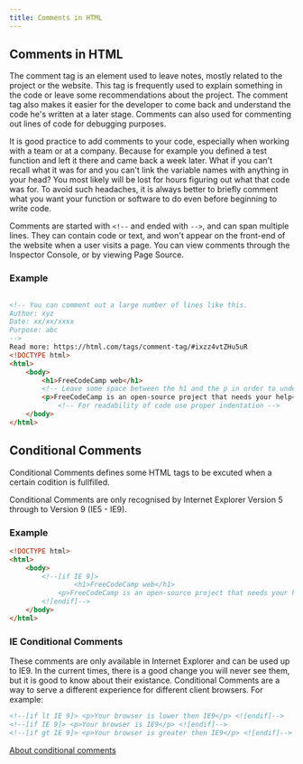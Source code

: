 ```yaml
---
title: Comments in HTML
---
```

## Comments in HTML

The comment tag is an element used to leave notes, mostly related to the project or the website. This tag is frequently used to explain something in the code or leave some recommendations about the project. The comment tag also makes it easier for the developer to come back and understand the code he's written at a later stage. Comments can also used for commenting out lines of code for debugging purposes.

It is good practice to add comments to your code, especially when working with a team or at a company. Because for example you defined a test function and left it there and came back a week later. What if you can't recall what it was for and you can't link the variable names with anything in your head? You most likely will be lost for hours figuring out what that code was for. To avoid such headaches, it is always better to briefly comment what you want your function or software to do even before beginning to write code.

Comments are started with `<!--` and ended with `-->`, and can span multiple lines. They can contain code or text, and won't appear on the front-end of the website when a user visits a page. You can view comments through the Inspector Console, or by viewing Page Source.

### Example
```html

<!-- You can comment out a large number of lines like this.
Author: xyz
Date: xx/xx/xxxx
Purpose: abc
-->
Read more: https://html.com/tags/comment-tag/#ixzz4vtZHu5uR
<!DOCTYPE html>
<html>
	<body>
		<h1>FreeCodeCamp web</h1>
		<!-- Leave some space between the h1 and the p in order to understand what are we talking about-->
		<p>FreeCodeCamp is an open-source project that needs your help</p>
	        <!-- For readability of code use proper indentation -->
	</body>
</html>
```
## Conditional Comments
Conditional Comments defines some HTML tags to be excuted when a certain codition is fullfilled. 

Conditional Comments are only recognised by Internet Explorer Version 5 through to Version 9 (IE5 - IE9).

### Example
```html
<!DOCTYPE html>
<html>
	<body>
		<!--[if IE 9]>
    			<h1>FreeCodeCamp web</h1>
			<p>FreeCodeCamp is an open-source project that needs your help</p>	
		<![endif]-->
	</body>
</html>
```

### IE Conditional Comments

These comments are only available in Internet Explorer and can be used up to IE9. In the current times, there is a good change you will never see them, but it is good to know about their existance. Conditional Comments are a way to serve a different experience for different client browsers. For example:

```html
<!--[if lt IE 9]> <p>Your browser is lower then IE9</p> <![endif]-->     
<!--[if IE 9]> <p>Your browser is IE9</p> <![endif]-->
<!--[if gt IE 9]> <p>Your browser is greater then IE9</p> <![endif]-->
```

[About conditional comments](https://msdn.microsoft.com/en-us/library/ms537512(v=vs.85).aspx)
